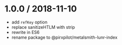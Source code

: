 
1.0.0 / 2018-11-10
==================

 * add `refKey` option
 * replace sanitizeHTLM with strip
 * rewrite in ES6
 * rename package to @pirxpilot/metalsmith-lunr-index
